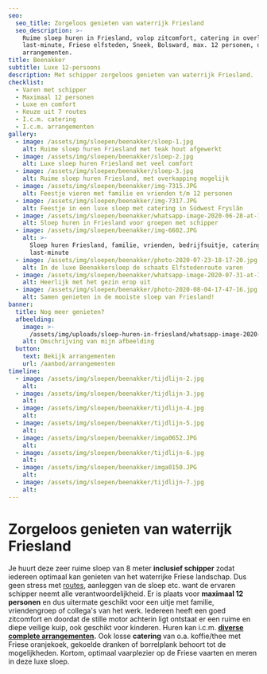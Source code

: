 ```yaml
---
seo:
  seo_title: Zorgeloos genieten van waterrijk Friesland
  seo_description: >-
    Ruime sloep huren in Friesland, volop zitcomfort, catering in overleg,
    last-minute, Friese elfsteden, Sneek, Bolsward, max. 12 personen, diverse
    arrangementen.
title: Beenakker
subtitle: Luxe 12-persoons
description: Met schipper zorgeloos genieten van waterrijk Friesland.
checklist:
  - Varen met schipper
  - Maximaal 12 personen
  - Luxe en comfort
  - Keuze uit 7 routes
  - I.c.m. catering
  - I.c.m. arrangementen
gallery:
  - image: /assets/img/sloepen/beenakker/sloep-1.jpg
    alt: Ruime sloep huren Friesland met teak hout afgewerkt
  - image: /assets/img/sloepen/beenakker/sloep-2.jpg
    alt: Luxe sloep huren Friesland met veel comfort
  - image: /assets/img/sloepen/beenakker/sloep-3.jpg
    alt: Ruime sloep huren Friesland, met overkapping mogelijk
  - image: /assets/img/sloepen/beenakker/img-7315.JPG
    alt: Feestje vieren met familie en vrienden t/m 12 personen
  - image: /assets/img/sloepen/beenakker/img-7317.JPG
    alt: Feestje in een luxe sloep met catering in Súdwest Fryslân
  - image: /assets/img/sloepen/beenakker/whatsapp-image-2020-06-28-at-11-17-13.jpeg
    alt: Sloep huren in Friesland voor groepen met schipper
  - image: /assets/img/sloepen/beenakker/img-6602.JPG
    alt: >-
      Sloep huren Friesland, familie, vrienden, bedrijfsuitje, catering,
      last-minute
  - image: /assets/img/sloepen/beenakker/photo-2020-07-23-18-17-20.jpg
    alt: In de luxe Beenakkersloep de schaats Elfstedenroute varen
  - image: /assets/img/sloepen/beenakker/whatsapp-image-2020-07-31-at-19-04-33.jpeg
    alt: Heerlijk met het gezin erop uit
  - image: /assets/img/sloepen/beenakker/photo-2020-08-04-17-47-16.jpg
    alt: Samen genieten in de mooiste sloep van Friesland!
banner:
  title: Nog meer genieten?
  afbeelding:
    image: >-
      /assets/img/uploads/sloep-huren-in-friesland/whatsapp-image-2020-10-28-at-15-43-42-kopie-1.jpeg
    alt: Omschrijving van mijn afbeelding
  button:
    text: Bekijk arrangementen
    url: /aanbod/arrangementen
timeline:
  - image: /assets/img/sloepen/beenakker/tijdlijn-2.jpg
    alt:
  - image: /assets/img/sloepen/beenakker/tijdlijn-3.jpg
    alt:
  - image: /assets/img/sloepen/beenakker/tijdlijn-4.jpg
    alt:
  - image: /assets/img/sloepen/beenakker/tijdlijn-5.jpg
    alt:
  - image: /assets/img/sloepen/beenakker/imga0652.JPG
    alt:
  - image: /assets/img/sloepen/beenakker/tijdlijn-6.jpg
    alt:
  - image: /assets/img/sloepen/beenakker/imga0150.JPG
    alt:
  - image: /assets/img/sloepen/beenakker/tijdlijn-7.jpg
    alt:
---
```


# Zorgeloos genieten van waterrijk Friesland

Je huurt deze zeer ruime sloep van 8 meter **inclusief schipper** zodat iedereen optimaal kan genieten van het waterrijke Friese landschap. Dus geen stress met <a target="_blank" rel="noopener" href="https://sloepverhuurbolsward.nl/routes">routes</a>, aanleggen van de sloep etc. want de ervaren schipper neemt alle verantwoordelijkheid. Er is plaats voor **maximaal 12 personen**&nbsp;en dus uitermate geschikt voor een uitje met familie, vriendengroep of collega's van het werk. Iedereen heeft een goed zitcomfort en doordat de stille motor achterin ligt ontstaat er een ruime en diepe veilige kuip, ook geschikt voor kinderen. Huren kan i.c.m. **<a target="_blank" rel="noopener" href="https://sloepverhuurbolsward.nl/arrangementen">diverse complete arrangementen</a>.** Ook losse&nbsp;**catering** van o.a. koffie/thee met Friese oranjekoek, gekoelde dranken of borrelplank behoort tot de mogelijkheden. Kortom, optimaal vaarplezier op de Friese vaarten en meren in deze luxe sloep.
